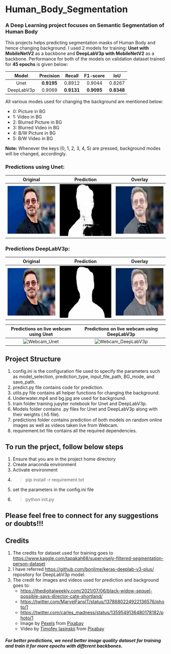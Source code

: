 # Human_Body_Segmentation

### A Deep Learning project focuses on Semantic Segmentation of Human Body 

This projects helps predicting segmentation masks of Human Body and hence changing background. I used 2 models for training: **Unet with MobileNetV2** as a backbone and **DeepLabV3p with MobileNetV2** as a backbone. Performance for both of the models on validation dataset trained for **45 epochs** is given below:

| Model  | Precision | Recall | F1-score | IoU |
| :-------------: | :-------------: | :-------------: | :-------------: | :-------------: |
| Unet  | **0.9195**  | 0.8912  | 0.9044  | 0.8267  |
| DeepLabV3p  | 0.9069 | **0.9131**  | **0.9095**  | **0.8348** |


All various modes used for changing the background are mentioned below:
- 0: Picture in BG
- 1: Video in BG
- 2: Blurred Picture in BG
- 3: Blurred Video in BG
- 4: B/W Picture in BG
- 5: B/W Video in BG

**Note:** Whenever the keys (0, 1, 2, 3, 4, 5) are pressed, background modes will be changed, accordingly.


### Predictions using Unet: 
| Original | Prediction | Overlay |
| :-------------------------: | :-------------------------: | :-------------------------: |
| ![Unet_1](https://github.com/tshr-d-dragon/Human_Body_Segmentation/blob/main/predictions/images/DeeplabV3p/75805310.jpg)  | ![Unet_2](https://github.com/tshr-d-dragon/Human_Body_Segmentation/blob/main/predictions/images/Unet/pred_75805310.jpg) | ![Unet_3](https://github.com/tshr-d-dragon/Human_Body_Segmentation/blob/main/predictions/images/Unet/overlay_75805310.jpg) |


### Predictions DeepLabV3p:
| Original | Prediction | Overlay |
| :-------------------------: | :-------------------------: | :-------------------------: |
| ![DeepLabV3p_1](https://github.com/tshr-d-dragon/Human_Body_Segmentation/blob/main/predictions/images/DeeplabV3p/75805310.jpg)  | ![DeepLabV3p_2](https://github.com/tshr-d-dragon/Human_Body_Segmentation/blob/main/predictions/images/DeeplabV3p/pred_75805310.jpg) | ![DeepLabV3p_3](https://github.com/tshr-d-dragon/Human_Body_Segmentation/blob/main/predictions/images/DeeplabV3p/overlay_75805310.jpg) |


| Predictions on live webcam using Unet | Predictions on live webcam using DeepLabV3p |
| :-------------------------: | :-------------------------: |
| ![Webcam_Unet](https://github.com/tshr-d-dragon/Human_Body_Segmentation/blob/main/predictions/webcam/Final_Unet.gif) | ![Webcam_DeepLabV3p](https://github.com/tshr-d-dragon/Human_Body_Segmentation/blob/main/predictions/webcam/Final_Deeplab.gif) |



## Project Structure
1. config.ini is the configuration file used to specify the parameters such as model_selection, prediction_type, input_file_path, BG_mode, and save_path.
2. predict.py file contains code for prediction. 
3. utils.py file contains all helper functions for changing the background.
4. Underwater.mp4 and bg.jpg are used for background.
5. train folder training jupyter notebook for Unet and DeepLabV3p.
6. Models folder contains .py files for Unet and DeepLabV3p along with their weights (.h5 file).
7. predictions folder contains prediction of both models on random online images as well as videos taken live from Webcam.
8. requirement.txt file contains all the required dependencies.


## To run the prject, follow below steps
1. Ensure that you are in the project home directory
2. Create anaconda environment
3. Activate environment
4. >pip install -r requirement.txt
5. set the parameters in the config.ini file
6. >python init.py


## Please feel free to connect for any suggestions or doubts!!!


## Credits
1. The credits for dataset used for training goes to https://www.kaggle.com/tapakah68/supervisely-filtered-segmentation-person-dataset
2. I have referred https://github.com/bonlime/keras-deeplab-v3-plus/ repository for DeepLabV3p model.
3. The credit for images and videos used for prediction and background goes to:
   -   https://thedigitalweekly.com/2021/07/06/black-widow-sequel-possible-says-director-cate-shortland/
   -   https://twitter.com/MarvelFansIT/status/1378680224922136576/photo/1
   -   https://twitter.com/carles_madness/status/1359549136480178182/photo/1
   -   Image by <a href="https://pixabay.com/users/pexels-2286921/?utm_source=link-attribution&amp;utm_medium=referral&amp;utm_campaign=image&amp;utm_content=2179183">Pexels</a> from <a href="https://pixabay.com/?utm_source=link-attribution&amp;utm_medium=referral&amp;utm_campaign=image&amp;utm_content=2179183">Pixabay</a>
   -   Video by <a href="https://pixabay.com/users/waiguobox-2405726/?utm_source=link-attribution&amp;utm_medium=referral&amp;utm_campaign=image&amp;utm_content=5271">Timofey Iasinskii</a> from <a href="https://pixabay.com/?utm_source=link-attribution&amp;utm_medium=referral&amp;utm_campaign=image&amp;utm_content=5271">Pixabay</a>


##### For better predictions, we need better image quality dataset for training and train it for more epochs with different backbones.
